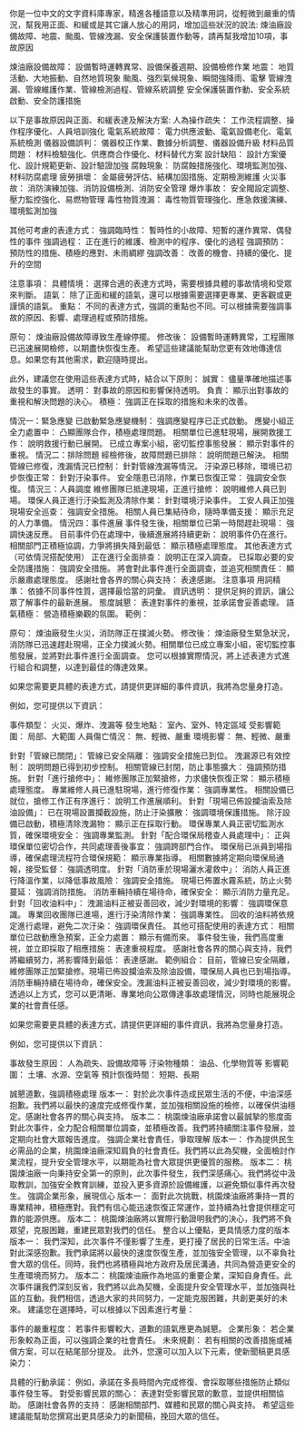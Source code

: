 你是一位中文的文字資料庫專家，精進各種語意以及精準用詞，從輕微到嚴重的情況，幫我用正面、和緩或是其它讓人放心的用詞，增加這些狀況的說法:
煉油廠設備故障、地震、颱風、管線洩漏、安全保護裝置作動等，請再幫我增加10項，事故原因

煉油廠設備故障： 設備暫時運轉異常、設備保養週期、設備檢修作業
地震： 地質活動、大地振動、自然地質現象
颱風、強烈氣候現象、瞬間強降雨、電擊
管線洩漏、管線維護作業、管線檢測過程、管線系統調整
安全保護裝置作動、安全系統啟動、安全防護措施

以下是事故原因與正面、和緩表達及解決方案:
人為操作疏失： 工作流程調整、操作程序優化、人員培訓強化
電氣系統故障： 電力供應波動、電氣設備老化、電氣系統檢測
儀器設備誤判： 儀器校正作業、數據分析調整、儀器設備升級
材料品質問題： 材料檢驗強化、供應商合作優化、材料替代方案
設計缺陷： 設計方案優化、設計規範更新、設計驗證加強
腐蝕現象： 防腐蝕措施強化、環境監測加強、材料防腐處理
疲勞損壞： 金屬疲勞評估、結構加固措施、定期檢測維護
火災事故： 消防演練加強、消防設備檢測、消防安全管理
爆炸事故： 安全閥設定調整、壓力監控強化、易燃物管理
毒性物質洩漏： 毒性物質管理強化、應急救援演練、環境監測加強

其他可考慮的表達方式：
強調臨時性： 暫時性的小故障、短暫的運作異常、偶發性的事件
強調過程： 正在進行的維護、檢測中的程序、優化的過程
強調預防： 預防性的措施、積極的應對、未雨綢繆
強調改善： 改善的機會、持續的優化、提升的空間

注意事項：
具體情境： 選擇合適的表達方式時，需要根據具體的事故情境和受眾來判斷。
語氣： 除了正面和緩的語氣，還可以根據需要選擇更專業、更客觀或更謹慎的語氣。
重點： 不同的表達方式，強調的重點也不同。可以根據需要強調事故的原因、影響、處理過程或預防措施。

原句： 煉油廠設備故障導致生產線停擺。
修改後： 設備暫時運轉異常，工程團隊已迅速展開檢修，以期盡快恢復生產。
希望這些建議能幫助您更有效地傳達信息。如果您有其他需求，歡迎隨時提出。

此外，建議您在使用這些表達方式時，結合以下原則：
誠實： 儘量準確地描述事故發生的事實。
透明： 對事故的原因和影響保持透明。
負責： 顯示出對事故的重視和解決問題的決心。
積極： 強調正在採取的措施和未來的改善。

情況一：緊急應變
已啟動緊急應變機制： 強調應變程序已正式啟動。
應變小組正全力處置中： 凸顯團隊合作，積極處理問題。
相關單位已進駐現場，展開救援工作： 說明救援行動已展開。
已成立專案小組，密切監控事態發展： 顯示對事件的重視。
情況二：排除問題
經檢修後，故障問題已排除： 說明問題已解決。
相關管線已修復，洩漏情況已控制： 針對管線洩漏等情況。
汙染源已移除，環境已初步恢復正常： 針對汙染事件。
安全隱患已消除，作業已恢復正常： 強調安全恢復。
情況三：人員調度
維修團隊已抵達現場，正進行搶修： 說明維修人員已到場。
環保人員正進行汙染監測及清除作業： 針對環境汙染事件。
工安人員正加強現場安全巡查： 強調安全措施。
相關人員已集結待命，隨時準備支援： 顯示充足的人力準備。
情況四：事件進展
事件發生後，相關單位已第一時間趕赴現場： 強調快速反應。
目前事件仍在處理中，後續進展將持續更新： 說明事件仍在進行。
相關部門正積極協調，力爭將損失降到最低： 顯示積極處理態度。
其他表達方式（可依情況搭配使用）
正在進行全面排查： 說明正在深入調查。
已採取必要的安全防護措施： 強調安全措施。
將會對此事件進行全面調查，並追究相關責任： 顯示嚴肅處理態度。
感謝社會各界的關心與支持： 表達感謝。
注意事項
用詞精準： 依據不同事件性質，選擇最恰當的詞彙。
資訊透明： 提供足夠的資訊，讓公眾了解事件的最新進展。
態度誠懇： 表達對事件的重視，並承諾會妥善處理。
語氣積極： 營造積極樂觀的氛圍。
範例：

原句： 煉油廠發生火災，消防隊正在撲滅火勢。
修改後： 煉油廠發生緊急狀況，消防隊已迅速趕赴現場，正全力撲滅火勢。相關單位已成立專案小組，密切監控事態發展，並將對此事件進行全面調查。
您可以根據實際情況，將上述表達方式進行組合和調整，以達到最佳的傳達效果。

如果您需要更具體的表達方式，請提供更詳細的事件資訊，我將為您量身打造。

例如，您可提供以下資訊：

事件類型： 火災、爆炸、洩漏等
發生地點： 室內、室外、特定區域
受影響範圍： 局部、大範圍
人員傷亡情況： 無、輕微、嚴重
環境影響： 無、輕微、嚴重


針對「管線已關閉」：
管線已安全隔離： 強調安全措施已到位。
洩漏源已有效控制： 說明問題已得到初步控制。
相關管線已封閉，防止事態擴大： 強調預防措施。
針對「進行搶修中」：
維修團隊正加緊搶修，力求儘快恢復正常： 顯示積極處理態度。
專業維修人員已進駐現場，進行修復作業： 強調專業性。
相關設備已就位，搶修工作正有序進行： 說明工作進展順利。
針對「現場已佈設攔油索及除油設備」：
已在現場設置攔截設施，防止汙染擴散： 強調環境保護措施。
除汙設備已啟動，積極清除洩漏物： 顯示正在採取行動。
環保專業人員正密切監測水質，確保環境安全： 強調專業監測。
針對「配合環保局稽查人員處理中」：
正與環保單位密切合作，共同處理善後事宜： 強調跨部門合作。
環保局已派員到場指導，確保處理流程符合環保規範： 顯示專業指導。
相關數據將定期向環保局通報，接受監督： 強調透明度。
針對「消防車於現場灑水灌救中」：
消防人員正進行降溫作業，以降低事故風險： 強調安全措施。
現場已佈置水霧系統，防止火勢蔓延： 強調消防措施。
消防車輛持續在場待命，確保安全： 顯示消防力量充足。
針對「回收油料中」：
洩漏油料正被妥善回收，減少對環境的影響： 強調環保意識。
專業回收團隊已進場，進行汙染清除作業： 強調專業性。
回收的油料將依規定進行處理，避免二次汙染： 強調環保責任。
其他可搭配使用的表達方式：
相關單位已啟動應急預案，正全力處置： 顯示有備而來。
事件發生後，我們高度重視，並立即採取了相應措施： 表達重視程度。
感謝社會各界的關心與支持，我們將繼續努力，將影響降到最低： 表達感謝。
範例組合：
目前，管線已安全隔離，維修團隊正加緊搶修。現場已佈設攔油索及除油設備，環保局人員也已到場指導。消防車輛持續在場待命，確保安全。洩漏油料正被妥善回收，減少對環境的影響。
透過以上方式，您可以更清晰、專業地向公眾傳達事故處理情況，同時也能展現企業的社會責任感。

如果您需要更具體的表達方式，請提供更詳細的事件資訊，我將為您量身打造。

例如，您可提供以下資訊：

事故發生原因： 人為疏失、設備故障等
汙染物種類： 油品、化學物質等
影響範圍： 土壤、水源、空氣等
預計恢復時間： 短期、長期

誠懇道歉，強調積極處理
版本一： 對於此次事件造成民眾生活的不便，中油深感抱歉。我們將以最快的速度完成修復作業，並加強相關設施的檢修，以確保供油穩定。感謝社會各界的關心與支持。
版本二： 桃園煉油廠承諾會以最誠摯的態度面對此次事件，全力配合相關單位調查，並積極改善。我們將持續關注事件發展，並定期向社會大眾報告進度。
強調企業社會責任，爭取理解
版本一： 作為提供民生必需品的企業，桃園煉油廠深知肩負的社會責任。我們將以此為契機，全面檢討作業流程，提升安全管理水平，以期能為社會大眾提供更優質的服務。
版本二： 桃園煉油廠一向秉持安全第一的原則，此次事件發生，我們深感痛心。我們將從中汲取教訓，加強安全教育訓練，並投入更多資源於設備維護，以避免類似事件再次發生。
強調企業形象，展現信心
版本一： 面對此次挑戰，桃園煉油廠將秉持一貫的專業精神，積極應對。我們有信心能迅速恢復正常運作，並持續為社會提供穩定可靠的能源供應。
版本二： 桃園煉油廠將以實際行動證明我們的決心，我們將不負眾望，克服困難，重建民眾對我們的信任。
整合以上優點，更具情感力度的版本
版本一： 我們深知，此次事件不僅影響了生產，更打擾了居民的日常生活。中油對此深感抱歉。我們承諾將以最快的速度恢復生產，並加強安全管理，以不辜負社會大眾的信任。同時，我們也將積極與地方政府及居民溝通，共同為營造更安全的生產環境而努力。
版本二： 桃園煉油廠作為地區的重要企業，深知自身責任。此次事件讓我們深刻反省，我們將以此為契機，全面提升安全管理水平，並加強與社區的互動。我們相信，透過大家的共同努力，一定能克服困難，共創更美好的未來。
建議您在選擇時，可以根據以下因素進行考量：

事件的嚴重程度： 若事件影響較大，道歉的語氣應更為誠懇。
企業形象： 若企業形象較為正面，可以強調企業的社會責任。
未來規劃： 若有相關的改善措施或補償方案，可以在結尾部分提及。
此外，您還可以加入以下元素，使新聞稿更具感染力：

具體的行動承諾： 例如，承諾在多長時間內完成修復、會採取哪些措施防止類似事件發生等。
對受影響民眾的關心： 表達對受影響民眾的歉意，並提供相關協助。
感謝社會各界的支持： 感謝相關部門、媒體和民眾的關心與支持。
希望這些建議能幫助您撰寫出更具感染力的新聞稿，挽回大眾的信任。
